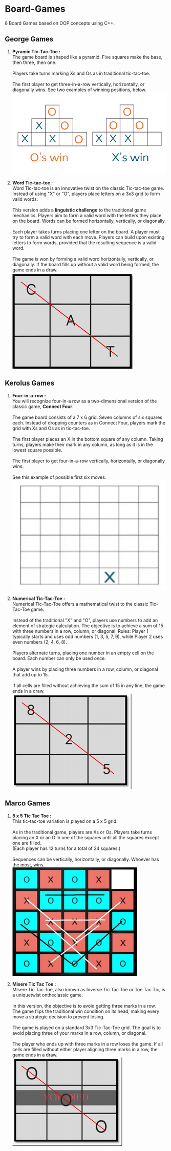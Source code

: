 # Board-Games
8 Board Games based on OOP concepts using C++.

## George Games
1. **Pyramic Tic-Tac-Toe :**\
The game board is shaped like a pyramid. Five squares make the base, then three, then one.\
\
Players take turns marking Xs and Os as in traditional tic-tac-toe.\
\
The first player to get three-in-a-row vertically, horizontally, or diagonally wins. See
two examples of winning positions, below.
![alt text](Images/pyramid-tic-tac-toe-examples.jpg)

1. **Word Tic-tac-toe :** \
Word Tic-tac-toe is an innovative twist on the classic Tic-tac-toe game.
Instead of using "X" or "O", players place letters on a 3x3 grid to form valid words.\
\
This version adds a **linguistic challenge** to the traditional game mechanics. Players aim to form a valid word with the letters they place on the board. Words can be formed horizontally, vertically, or diagonally.\
\
Each player takes turns placing one letter on the board. A player must try to form a valid word with each move. Players can build upon existing letters to form words, provided that the resulting sequence is
a valid word.\
\
The game is won by forming a valid word horizontally, vertically, or diagonally. If the
board fills up without a valid word being formed, the game ends in a draw.\
![alt text](Images/Word-Tic-tac-toe.png)

## Kerolus Games
1. **Four-in-a-row :** \
You will recognize four-in-a row as a two-dimensional version of the classic game, **Connect Four**.\
\
The game board consists of a 7 x 6 grid. Seven columns of six squares each. Instead of dropping counters as in Connect Four, players mark the grid with Xs and Os as in tic-tac-toe.\
\
The first player places an X in the bottom square of any column. Taking turns, players make their mark in any column, as long as it is in the lowest square possible.\
\
The first player to get four-in-a-row vertically, horizontally, or diagonally wins.\
\
See this example of possible first six moves.\
![alt text](Images/Four-in-a-row.gif)

1. **Numerical Tic-Tac-Toe :** \
Numerical Tic-Tac-Toe offers a mathematical twist to
the classic Tic-Tac-Toe game.\
\
Instead of the traditional "X" and "O", players use numbers to add an element of strategic calculation. The objective is to achieve a sum
of 15 with three numbers in a row, column, or diagonal.
Rules: Player 1 typically starts and uses odd numbers (1, 3, 5, 7, 9), while Player 2 uses even numbers (2, 4, 6, 8).\
\
Players alternate turns, placing one number in an empty cell on the board. Each number can only be used once.\
\
A player wins by placing three numbers in a row, column, or diagonal that add up to 15.\
\
If all cells are filled without achieving the sum of 15 in any line, the game ends in a draw.\
![alt text](Images/Numerical-Tic-Tac-Toe.jpg)

## Marco Games
1. **5 x 5 Tic Tac Toe :** \
This tic-tac-toe variation is played on a 5 x 5 grid.\
\
As in the traditional game, players are Xs or Os.
Players take turns placing an X or an O in one of the squares until all the squares except one are filled.\
(Each player has 12 turns for a total of 24 squares.)\
\
Sequences can be vertically, horizontally, or diagonally. Whoever has the most, wins.\
![alt text](Images/5x5-Tic-Tac-Toe.jpg)

1. **Misere Tic Tac Toe :**\
Misere Tic Tac Toe, also known as Inverse Tic Tac Toe or Toe Tac Tic, is a uniquetwist ontheclassic game.\
\
In this version, the objective is to avoid getting three marks in a row.\
The game flips the traditional win condition on its head, making every move a strategic decision to prevent losing.\
\
The game is played on a standard 3x3 Tic-Tac-Toe grid. The goal is to avoid placing three of your marks in a row, column, or diagonal.\
\
The player who ends up with three marks in a row loses the game. If all cells are filled without either player aligning three marks in a row, the game ends in a draw.\
![alt text](Images/Misere-Tic-Tac-Toe.jpg)
